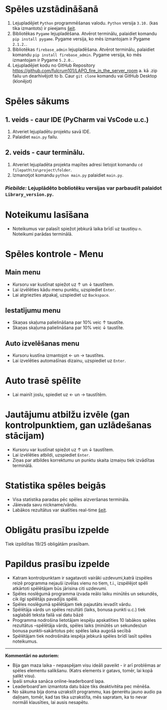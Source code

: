 # Spēles uzstādināšanā

1. Lejupladējiet `Python` programmēšanas valodu. `Python` versija `3.10.` (kas tika izmantots) ir pieejams [šeit](https://www.python.org/downloads/release/python-3100/).
2. Bibliotēkas `Pygame` lejupladēšana. Atvērot terminālu, palaidiet komandu `pip install pygame`. Pygame versija, ko mēs izmantojam ir Pygame `2.1.2.`.
3. Bibliotēkas `firebase_admin` lejupladēšana. Atvērot terminālu, palaidiet komandu `pip install firebase_admin`. Pygame versija, ko mēs izmantojam ir Pygame `5.2.0.`.
4. Lejupladējiet kodu no GitHub Repository https://github.com/fulcrum101/LAPO_fire_in_the_server_room
    a. kā .zip failu un dearhivējott to
    b. Caur `git clone` komandu vai GitHub Desktop (klonējot)

# Spēles sākums

## 1. veids - caur IDE (PyCharm vai VsCode u.c.)

1. Atveriet lejupladētu projektu savā IDE.
2. Palaidiet `main.py` failu.

## 2. veids - caur terminālu.

1. Atveriet lejupladēta projekta mapītes adresi lietojot komandu `cd filepath\to\project\folder`.
2. Izmanotjot komandu `python main.py` palaidiet `main.py`.

### *Piebilde:* Lejuplādēto bobliotēku versijas var parbaudīt palaidot `Library_version.py`.

# Noteikumu lasīšana

- Noteikumus var palasīt spiežot jebkurā laika brīdī uz taustiņu `n`. Noteikumi parādas terminālā.

# Spēles kontrole - Menu

## Main menu

- Kursoru var kustīnat spiežot uz ↑ un ↓ taustītem.
- Lai izvēlēties kādu menu punktu, uzspiediet `Enter`.
- Lai atgriezties atpakaļ, uzspiediet uz `Backspace`.

## Iestatījumu menu

- Skaņas skaļuma palielināšana par 10% veic ↑ taustīte.
- Skaņas skaļuma palielināšana par 10% veic ↓ taustīte.

## Auto izvelēšanas menu

- Kursoru kustīna izmantojot ← un → taustītes.
- Lai izvelēties automašīnas dizainu, uzspiediet uz `Enter`.

# Auto trasē spēlīte

- Lai mainīt joslu, spiediet uz ← un → taustītēm.

# Jautājumu atbilžu izvēle (gan kontrolpunktiem, gan uzlādešanas stācijam)

- Kursoru var kustīnat spiežot uz ↑ un ↓ taustītem.
- Lai izvēlēties atbildi, uzspiediet `Enter`.
- Ziņas par atbildes korrektumu un punktu skaita izmaiņu tiek izvādītas terminālā.

# Statistika spēles beigās

- Visa statistika paradas pēc spēles aizveršanas termināla.
- Jāievada savu nickname/vārdu.
- Labākos rezultātus var skatīties real-time [šeit](https://share.streamlit.io/fulcrum101/lapo_fire_in_the_server_room/main/main_streamlit.py). 

# Obligātu prasību izpelde

Tiek izpildītas 19/25 obligātām prasībam.

# Papildus prasību izpelde

- Katram kontrolpunktam ir sagatavoti vairāki uzdevumi,katrā izspēles reizē programma nejauši izvēlas vienu no tiem, t.i., izspēlējot spēli atkārtoti spēlētājam būs jārisina citi uzdevumi.
- Spēles noslēgumā programma izvada reālo laiku minūtēs un sekundēs, cik ilgi spēlētājs pavadījis spēlē.
- Spēles noslēgumā spēlētājam tiek pajautāts ievadīt vārdu.
- Spēlētāja vārds un spēles rezultāti (laiks, bonusa punkti u.c.) tiek saglabāti teksta failā vai datu bāzē
- Programma nodrošina lietotājam iespēju apskatīties 10 labākos spēles rezultātus –spēlētāja vārds, spēles laiks (minūtēs un sekundes)un bonusa punkti–sakārtotus pēc spēles laika augošā secībā
- Spēlētājam tiek nodrošināta iespēja jebkurā spēles brīdī lasīt spēles noteikumus.

---
**Kommentāri no autoriem:**

- Bija gan maza laika - nepaspējam visu ideāli paveikt - ir arī problēmas ar spēles elementu salikšanu. (Katrs elements ir gatavs, tomēr, lai kopā salikt visu).
- Īpaši smuka sanāca online-leaderboard lapa.
- Leaderboard'am izmantota datu bāze tiks deaktivitēta pec mēnēša.
- No sākuma bija doma uzrakstīt programmu, kas ģenerētu jauno audio pa daļiņam, tomēr, kad tas tika uzrakstīta, mēs sapratam, ka to nevar normāli klausīties, lai ausis nesapētu.
